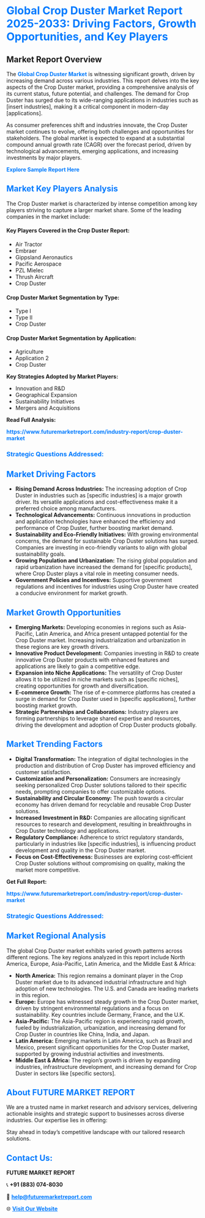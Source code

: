 <h1 style="color: #007BFF;">Global Crop Duster Market Report 2025-2033: Driving Factors, Growth Opportunities, and Key Players</h1>

<section id="overview">
<h2>Market Report Overview</h2>
<p>The <a href="https://www.futuremarketreport.com/industry-report/crop-duster-market" style="color: #007BFF; text-decoration: none;"><strong>Global Crop Duster Market</strong></a> is witnessing significant growth, driven by increasing demand across various industries. This report delves into the key aspects of the Crop Duster market, providing a comprehensive analysis of its current status, future potential, and challenges. The demand for Crop Duster has surged due to its wide-ranging applications in industries such as [insert industries], making it a critical component in modern-day [applications].</p>
<p>As consumer preferences shift and industries innovate, the Crop Duster market continues to evolve, offering both challenges and opportunities for stakeholders. The global market is expected to expand at a substantial compound annual growth rate (CAGR) over the forecast period, driven by technological advancements, emerging applications, and increasing investments by major players.</p>
</section>

<section id="overview">
<p><a href="https://www.futuremarketreport.com/request-sample/reportId=106608" style="color: #007BFF; text-decoration: none;"><strong>Explore Sample Report Here</strong></a></p>
</section>

<section id="key-players">
<h2 style="color: #007BFF;">Market Key Players Analysis</h2>
<p>The Crop Duster market is characterized by intense competition among key players striving to capture a larger market share. Some of the leading companies in the market include:</p>
<h4>Key Players Covered in the Crop Duster Report:</h4>
<ul><li>Air Tractor</li><li>Embraer</li><li>Gippsland Aeronautics</li><li>Pacific Aerospace</li><li>PZL Mielec</li><li>Thrush Aircraft</li><li>Crop Duster</li></ul>
<h4>Crop Duster Market Segmentation by Type:</h4>
<ul><li>Type I</li><li>Type II</li><li>Crop Duster</li></ul>

<h4>Crop Duster Market Segmentation by Application:</h4>
<ul><li>Agriculture</li><li>Application 2</li><li>Crop Duster</li></ul>
<p><strong>Key Strategies Adopted by Market Players:</strong></p>
<ul>
<li>Innovation and R&D</li>
<li>Geographical Expansion</li>
<li>Sustainability Initiatives</li>
<li>Mergers and Acquisitions</li>
</ul>
</section>

<section>
<p><strong>Read Full Analysis: </strong></p><a href="https://www.futuremarketreport.com/industry-report/crop-duster-market" style="color: #007BFF; text-decoration: none;"><strong>https://www.futuremarketreport.com/industry-report/crop-duster-market</strong></a>
<h3 style="color: #007BFF;">Strategic Questions Addressed:</h3>
</section>

<section id="driving-factors">
<h2 style="color: #007BFF;">Market Driving Factors</h2>
<ul>
<li><strong>Rising Demand Across Industries:</strong> The increasing adoption of Crop Duster in industries such as [specific industries] is a major growth driver. Its versatile applications and cost-effectiveness make it a preferred choice among manufacturers.</li>
<li><strong>Technological Advancements:</strong> Continuous innovations in production and application technologies have enhanced the efficiency and performance of Crop Duster, further boosting market demand.</li>
<li><strong>Sustainability and Eco-Friendly Initiatives:</strong> With growing environmental concerns, the demand for sustainable Crop Duster solutions has surged. Companies are investing in eco-friendly variants to align with global sustainability goals.</li>
<li><strong>Growing Population and Urbanization:</strong> The rising global population and rapid urbanization have increased the demand for [specific products], where Crop Duster plays a vital role in meeting consumer needs.</li>
<li><strong>Government Policies and Incentives:</strong> Supportive government regulations and incentives for industries using Crop Duster have created a conducive environment for market growth.</li>
</ul>
</section>

<section id="growth-opportunities">
<h2 style="color: #007BFF;">Market Growth Opportunities</h2>
<ul>
<li><strong>Emerging Markets:</strong> Developing economies in regions such as Asia-Pacific, Latin America, and Africa present untapped potential for the Crop Duster market. Increasing industrialization and urbanization in these regions are key growth drivers.</li>
<li><strong>Innovative Product Development:</strong> Companies investing in R&D to create innovative Crop Duster products with enhanced features and applications are likely to gain a competitive edge.</li>
<li><strong>Expansion into Niche Applications:</strong> The versatility of Crop Duster allows it to be utilized in niche markets such as [specific niches], creating opportunities for growth and diversification.</li>
<li><strong>E-commerce Growth:</strong> The rise of e-commerce platforms has created a surge in demand for Crop Duster used in [specific applications], further boosting market growth.</li>
<li><strong>Strategic Partnerships and Collaborations:</strong> Industry players are forming partnerships to leverage shared expertise and resources, driving the development and adoption of Crop Duster products globally.</li>
</ul>
</section>

<section id="trending-factors">
<h2 style="color: #007BFF;">Market Trending Factors</h2>
<ul>
<li><strong>Digital Transformation:</strong> The integration of digital technologies in the production and distribution of Crop Duster has improved efficiency and customer satisfaction.</li>
<li><strong>Customization and Personalization:</strong> Consumers are increasingly seeking personalized Crop Duster solutions tailored to their specific needs, prompting companies to offer customizable options.</li>
<li><strong>Sustainability and Circular Economy:</strong> The push towards a circular economy has driven demand for recyclable and reusable Crop Duster solutions.</li>
<li><strong>Increased Investment in R&D:</strong> Companies are allocating significant resources to research and development, resulting in breakthroughs in Crop Duster technology and applications.</li>
<li><strong>Regulatory Compliance:</strong> Adherence to strict regulatory standards, particularly in industries like [specific industries], is influencing product development and quality in the Crop Duster market.</li>
<li><strong>Focus on Cost-Effectiveness:</strong> Businesses are exploring cost-efficient Crop Duster solutions without compromising on quality, making the market more competitive.</li>
</ul>
</section>

<section>
<p><strong>Get Full Report: </strong></p><a href="https://www.futuremarketreport.com/industry-report/crop-duster-market" style="color: #007BFF; text-decoration: none;"><strong>https://www.futuremarketreport.com/industry-report/crop-duster-market</strong></a>
<h3 style="color: #007BFF;">Strategic Questions Addressed:</h3>
</section>


<section id="regional-analysis">
<h2 style="color: #007BFF;">Market Regional Analysis</h2>
<p>The global Crop Duster market exhibits varied growth patterns across different regions. The key regions analyzed in this report include North America, Europe, Asia-Pacific, Latin America, and the Middle East & Africa:</p>
<ul>
<li><strong>North America:</strong> This region remains a dominant player in the Crop Duster market due to its advanced industrial infrastructure and high adoption of new technologies. The U.S. and Canada are leading markets in this region.</li>
<li><strong>Europe:</strong> Europe has witnessed steady growth in the Crop Duster market, driven by stringent environmental regulations and a focus on sustainability. Key countries include Germany, France, and the U.K.</li>
<li><strong>Asia-Pacific:</strong> The Asia-Pacific region is experiencing rapid growth, fueled by industrialization, urbanization, and increasing demand for Crop Duster in countries like China, India, and Japan.</li>
<li><strong>Latin America:</strong> Emerging markets in Latin America, such as Brazil and Mexico, present significant opportunities for the Crop Duster market, supported by growing industrial activities and investments.</li>
<li><strong>Middle East & Africa:</strong> The region’s growth is driven by expanding industries, infrastructure development, and increasing demand for Crop Duster in sectors like [specific sectors].</li>
</ul>
</section>

<footer>
<h2 style="color: #007BFF;">About FUTURE MARKET REPORT</h2>
<p>We are a trusted name in market research and advisory services, delivering actionable insights and strategic support to businesses across diverse industries. Our expertise lies in offering:</p>

<p>Stay ahead in today’s competitive landscape with our tailored research solutions.</p>

<h2 style="color: #007BFF;">Contact Us:</h2>
<p><strong>FUTURE MARKET REPORT</strong></p>
<p>📞 <strong>+91 (883) 074-8030</strong></p>
<p>📧 <strong><a href="mailto:help@futuremarketreport.com" style="color: #007BFF;">help@futuremarketreport.com</a></strong></p>
<p>🌐 <strong><a href="https://www.futuremarketreport.com/" style="color: #007BFF;">Visit Our Website</a></strong></p>
</footer>